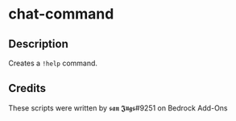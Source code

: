# chat-command

## Description
Creates a `!help` command.

## Credits
These scripts were written by 𝖘𝖆𝖓 𝕵𝖚𝖌𝖘#9251 on Bedrock Add-Ons
